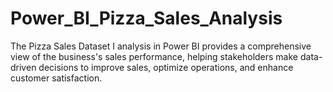 # Power_BI_Pizza_Sales_Analysis
The Pizza Sales Dataset I analysis in Power BI provides a comprehensive view of  the business's sales performance, helping stakeholders make data-driven decisions  to improve sales, optimize operations, and enhance customer satisfaction.
